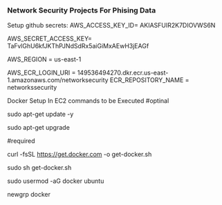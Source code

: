 ### Network Security Projects For Phising Data

Setup github secrets:
AWS_ACCESS_KEY_ID= AKIASFUIR2K7DIOVWS6N

AWS_SECRET_ACCESS_KEY= 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

AWS_REGION = us-east-1

AWS_ECR_LOGIN_URI = 149536494270.dkr.ecr.us-east-1.amazonaws.com/networksecurity
ECR_REPOSITORY_NAME = networkssecurity


Docker Setup In EC2 commands to be Executed
#optinal

sudo apt-get update -y

sudo apt-get upgrade

#required

curl -fsSL https://get.docker.com -o get-docker.sh

sudo sh get-docker.sh

sudo usermod -aG docker ubuntu

newgrp docker
